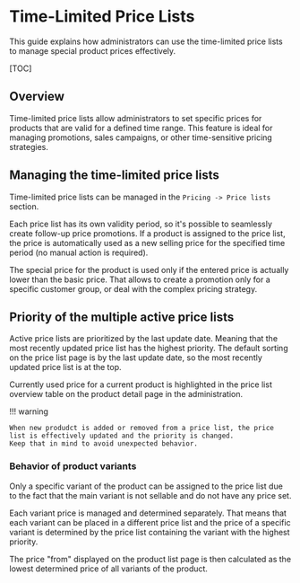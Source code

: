 # Time-Limited Price Lists

This guide explains how administrators can use the time-limited price lists to manage special product prices effectively.

[TOC]

## Overview

Time-limited price lists allow administrators to set specific prices for products that are valid for a defined time range.
This feature is ideal for managing promotions, sales campaigns, or other time-sensitive pricing strategies.

## Managing the time-limited price lists

Time-limited price lists can be managed in the `Pricing -> Price lists` section.

Each price list has its own validity period, so it's possible to seamlessly create follow-up price promotions.
If a product is assigned to the price list, the price is automatically used as a new selling price for the specified time period (no manual action is required).

The special price for the product is used only if the entered price is actually lower than the basic price.
That allows to create a promotion only for a specific customer group, or deal with the complex pricing strategy.

## Priority of the multiple active price lists

Active price lists are prioritized by the last update date.
Meaning that the most recently updated price list has the highest priority.
The default sorting on the price list page is by the last update date, so the most recently updated price list is at the top.

Currently used price for a current product is highlighted in the price list overview table on the product detail page in the administration.

!!! warning

    When new produdct is added or removed from a price list, the price list is effectively updated and the priority is changed.
    Keep that in mind to avoid unexpected behavior.

### Behavior of product variants

Only a specific variant of the product can be assigned to the price list due to the fact that the main variant is not sellable and do not have any price set.

Each variant price is managed and determined separately.
That means that each variant can be placed in a different price list and the price of a specific variant is determined by the price list containing the variant with the highest priority.

The price "from" displayed on the product list page is then calculated as the lowest determined price of all variants of the product.
